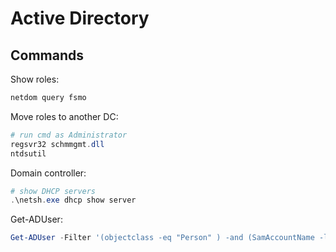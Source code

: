 # Active Directory

## Commands

Show roles:
```Powershell
netdom query fsmo
```

Move roles to another DC:
```Powershell
# run cmd as Administrator
regsvr32 schmmgmt.dll
ntdsutil
```

Domain controller:
```Powershell
# show DHCP servers
.\netsh.exe dhcp show server
```

Get-ADUser:
```Powershell
Get-ADUser -Filter '(objectclass -eq "Person" ) -and (SamAccountName -like "vsroman9")'
```